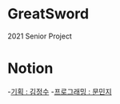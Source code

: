 # GreatSword
2021 Senior Project

Notion
============
-[기획 : 김정수](https://www.notion.so/f9bb7cca7b66499d86ab18478dbbbf69)
-[프로그래밍 : 문민지](https://www.notion.so/GreatSword-57ef462e696a481d882c1887859bc9e2)
